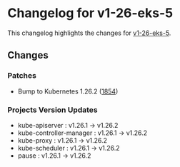 # Changelog for v1-26-eks-5

This changelog highlights the changes for [v1-26-eks-5](https://github.com/aws/eks-distro/tree/v1-26-eks-5).

## Changes

### Patches
* Bump to Kubernetes 1.26.2 ([1854](https://github.com/aws/eks-distro/pull/1854))

### Projects Version Updates
* kube-apiserver : v1.26.1 -> v1.26.2
* kube-controller-manager : v1.26.1 -> v1.26.2
* kube-proxy : v1.26.1 -> v1.26.2
* kube-scheduler : v1.26.1 -> v1.26.2
* pause : v1.26.1 -> v1.26.2





